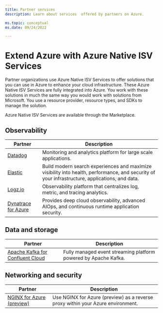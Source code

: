 ```yaml
---
title: Partner services
description: Learn about services  offered by partners on Azure. 

ms.topic: conceptual
ms.date: 09/24/2022

---
```


# Extend Azure with Azure Native ISV Services

Partner organizations use Azure Native ISV Services to offer solutions that you can use in Azure to enhance your cloud infrastructure. These Azure Native ISV Services are fully integrated into Azure. You work with these solutions in much the same way you would work with solutions from Microsoft. You use a resource provider, resource types, and SDKs to manage the solution.

Azure Native ISV Services are available through the Marketplace.

## Observability

|Partner  |Description  |
|---|---------|
|[Datadog](datadog/overview.md) |  Monitoring and analytics platform for large scale applications. |
|[Elastic](elastic/overview.md) | Build modern search experiences and maximize visibility into health, performance, and security of your infrastructure, applications, and data.  |
|[Logz.io](logzio/overview.md)     | Observability platform that centralizes log, metric, and tracing analytics. |
|[Dynatrace for Azure](dynatrace/dynatrace-overview.md)   | Provides deep cloud observability, advanced AIOps, and continuous runtime application security.  |

## Data and storage

|Partner  |Description  |
|---|---------|
| [Apache Kafka for Confluent Cloud](apache-kafka-confluent-cloud/overview.md)    | Fully managed event streaming platform powered by Apache Kafka. |

## Networking and security

|Partner  |Description  |
|---|---------|
|[NGINX for Azure (preview)](nginx/nginx-overview.md)   | Use NGINX for Azure (preview) as a reverse proxy within your Azure environment. |
